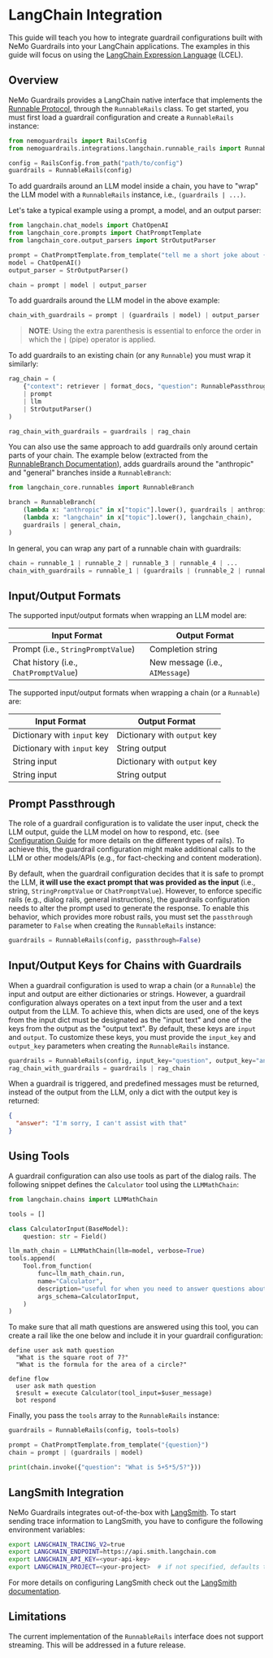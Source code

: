 # LangChain Integration

This guide will teach you how to integrate guardrail configurations built with NeMo Guardrails into your LangChain applications. The examples in this guide will focus on using the [LangChain Expression Language](https://python.langchain.com/docs/expression_language/) (LCEL).

## Overview

NeMo Guardrails provides a LangChain native interface that implements the [Runnable Protocol](https://python.langchain.com/docs/expression_language/interface), through the `RunnableRails` class. To get started, you must first load a guardrail configuration and create a `RunnableRails` instance:

```python
from nemoguardrails import RailsConfig
from nemoguardrails.integrations.langchain.runnable_rails import RunnableRails

config = RailsConfig.from_path("path/to/config")
guardrails = RunnableRails(config)
```

To add guardrails around an LLM model inside a chain, you have to "wrap" the LLM model with a `RunnableRails` instance, i.e., `(guardrails | ...)`.

Let's take a typical example using a prompt, a model, and an output parser:

```python
from langchain.chat_models import ChatOpenAI
from langchain_core.prompts import ChatPromptTemplate
from langchain_core.output_parsers import StrOutputParser

prompt = ChatPromptTemplate.from_template("tell me a short joke about {topic}")
model = ChatOpenAI()
output_parser = StrOutputParser()

chain = prompt | model | output_parser
```

To add guardrails around the LLM model in the above example:

```python
chain_with_guardrails = prompt | (guardrails | model) | output_parser
```
> **NOTE**: Using the extra parenthesis is essential to enforce the order in which the `|` (pipe) operator is applied.

To add guardrails to an existing chain (or any `Runnable`) you must wrap it similarly:

```python
rag_chain = (
    {"context": retriever | format_docs, "question": RunnablePassthrough()}
    | prompt
    | llm
    | StrOutputParser()
)

rag_chain_with_guardrails = guardrails | rag_chain
```

You can also use the same approach to add guardrails only around certain parts of your chain. The example below (extracted from the [RunnableBranch Documentation](https://python.langchain.com/docs/expression_language/how_to/routing)), adds guardrails around the "anthropic" and "general" branches inside a `RunnableBranch`:

```python
from langchain_core.runnables import RunnableBranch

branch = RunnableBranch(
    (lambda x: "anthropic" in x["topic"].lower(), guardrails | anthropic_chain),
    (lambda x: "langchain" in x["topic"].lower(), langchain_chain),
    guardrails | general_chain,
)
```

In general, you can wrap any part of a runnable chain with guardrails:

```python
chain = runnable_1 | runnable_2 | runnable_3 | runnable_4 | ...
chain_with_guardrails = runnable_1 | (guardrails | (runnable_2 | runnable_3)) | runnable_4 | ...
```


## Input/Output Formats

The supported input/output formats when wrapping an LLM model are:

| Input Format                           | Output Format                   |
|----------------------------------------|---------------------------------|
| Prompt (i.e., `StringPromptValue`)     | Completion string               |
| Chat history (i.e., `ChatPromptValue`) | New message (i.e., `AIMessage`) |

The supported input/output formats when wrapping a chain (or a `Runnable`) are:

| Input Format                | Output Format                |
|-----------------------------|------------------------------|
| Dictionary with `input` key | Dictionary with `output` key |
| Dictionary with `input` key | String output                |
| String input                | Dictionary with `output` key |
| String input                | String output                |

## Prompt Passthrough

The role of a guardrail configuration is to validate the user input, check the LLM output, guide the LLM model on how to respond, etc. (see [Configuration Guide](./configuration-guide.md#guardrails-definitions) for more details on the different types of rails). To achieve this, the guardrail configuration might make additional calls to the LLM or other models/APIs (e.g., for fact-checking and content moderation).

By default, when the guardrail configuration decides that it is safe to prompt the LLM, **it will use the exact prompt that was provided as the input** (i.e., string, `StringPromptValue` or `ChatPromptValue`). However, to enforce specific rails (e.g., dialog rails, general instructions), the guardrails configuration needs to alter the prompt used to generate the response. To enable this behavior, which provides more robust rails, you must set the `passthrough` parameter to `False` when creating the `RunnableRails` instance:

```python
guardrails = RunnableRails(config, passthrough=False)
```

## Input/Output Keys for Chains with Guardrails

When a guardrail configuration is used to wrap a chain (or a `Runnable`) the input and output are either dictionaries or strings. However, a guardrail configuration always operates on a text input from the user and a text output from the LLM. To achieve this, when dicts are used, one of the keys from the input dict must be designated as the "input text" and one of the keys from the output as the "output text". By default, these keys are `input` and `output`. To customize these keys, you must provide the `input_key` and `output_key` parameters when creating the `RunnableRails` instance.

```python
guardrails = RunnableRails(config, input_key="question", output_key="answer")
rag_chain_with_guardrails = guardrails | rag_chain
```

When a guardrail is triggered, and predefined messages must be returned, instead of the output from the LLM, only a dict with the output key is returned:

```json
{
  "answer": "I'm sorry, I can't assist with that"
}
```

## Using Tools

A guardrail configuration can also use tools as part of the dialog rails. The following snippet defines the `Calculator` tool using the `LLMMathChain`:

```python
from langchain.chains import LLMMathChain

tools = []

class CalculatorInput(BaseModel):
    question: str = Field()

llm_math_chain = LLMMathChain(llm=model, verbose=True)
tools.append(
    Tool.from_function(
        func=llm_math_chain.run,
        name="Calculator",
        description="useful for when you need to answer questions about math",
        args_schema=CalculatorInput,
    )
)
```

To make sure that all math questions are answered using this tool, you can create a rail like the one below and include it in your guardrail configuration:

```colang
define user ask math question
  "What is the square root of 7?"
  "What is the formula for the area of a circle?"

define flow
  user ask math question
  $result = execute Calculator(tool_input=$user_message)
  bot respond
```

Finally, you pass the `tools` array to the `RunnableRails` instance:

```python
guardrails = RunnableRails(config, tools=tools)

prompt = ChatPromptTemplate.from_template("{question}")
chain = prompt | (guardrails | model)

print(chain.invoke({"question": "What is 5+5*5/5?"}))
```

## LangSmith Integration

NeMo Guardrails integrates out-of-the-box with [LangSmith](https://www.langchain.com/langsmith). To start sending trace information to LangSmith, you have to configure the following environment variables:

```bash
export LANGCHAIN_TRACING_V2=true
export LANGCHAIN_ENDPOINT=https://api.smith.langchain.com
export LANGCHAIN_API_KEY=<your-api-key>
export LANGCHAIN_PROJECT=<your-project>  # if not specified, defaults to "default"
```

For more details on configuring LangSmith check out the [LangSmith documentation](https://docs.smith.langchain.com/).

## Limitations

The current implementation of the `RunnableRails` interface does not support streaming. This will be addressed in a future release.
